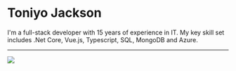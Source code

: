 # Toniyo Jackson
I'm a full-stack developer with 15 years of experience in IT. My key skill set includes .Net Core, Vue.js, Typescript, SQL, MongoDB and Azure.

---
[![](https://visitcount.itsvg.in/api?id=toniyojackson&label=Profile%20Views&color=8&icon=0&pretty=false)](https://visitcount.itsvg.in)
